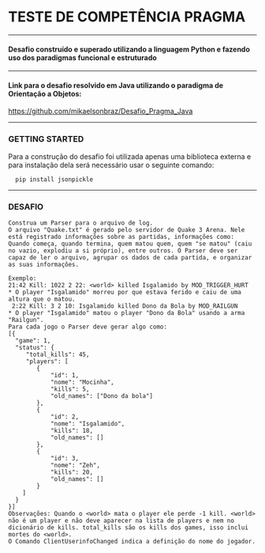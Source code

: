 <h1>TESTE DE COMPETÊNCIA PRAGMA</h1>


_____

<h4>Desafio construído e superado utilizando a linguagem Python e fazendo uso dos paradigmas funcional e estruturado</h4>

_____

<h4>Link para o desafio resolvido em Java utilizando o paradigma de Orientação a Objetos:</h4>

https://github.com/mikaelsonbraz/Desafio_Pragma_Java


_____

<h3>GETTING STARTED</h3>
Para a construção do desafio foi utilizada apenas uma biblioteca externa e para instalação dela será necessário usar o seguinte comando:


```   pip install jsonpickle   ```

_____
<h3>DESAFIO</h3>

```
Construa um Parser para o arquivo de log. 
O arquivo "Quake.txt" é gerado pelo servidor de Quake 3 Arena. Nele está registrado informações sobre as partidas, informações como: Quando começa, quando termina, quem matou quem, quem "se matou" (caiu no vazio, explodiu a si próprio), entre outros. O Parser deve ser capaz de ler o arquivo, agrupar os dados de cada partida, e organizar as suas informações.
 
Exemplo:
21:42 Kill: 1022 2 22: <world> killed Isgalamido by MOD_TRIGGER_HURT
* O player "Isgalamido" morreu por que estava ferido e caiu de uma altura que o matou.
 2:22 Kill: 3 2 10: Isgalamido killed Dono da Bola by MOD_RAILGUN
* O player "Isgalamido" matou o player "Dono da Bola" usando a arma "Railgun".
Para cada jogo o Parser deve gerar algo como: 
[{
  "game": 1,
  "status": {
     "total_kills": 45,
     "players": [
		{
			"id": 1,
			"nome": "Mocinha",
			"kills": 5,
			"old_names": ["Dono da bola"]
		},
		{
			"id": 2,
			"nome": "Isgalamido",
			"kills": 18,
			"old_names": []
		},
		{
			"id": 3,
			"nome": "Zeh",
			"kills": 20,
			"old_names": []
		}
	]
  }
}]
Observações: Quando o <world> mata o player ele perde -1 kill. <world> não é um player e não deve aparecer na lista de players e nem no dicionário de kills. total_kills são os kills dos games, isso inclui mortes do <world>.
O Comando ClientUserinfoChanged indica a definição do nome do jogador.

```
